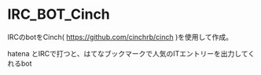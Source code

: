 # IRC_BOT_Cinch
IRCのbotをCinch( https://github.com/cinchrb/cinch )を使用して作成。

hatena とIRCで打つと、はてなブックマークで人気のITエントリーを出力してくれるbot
